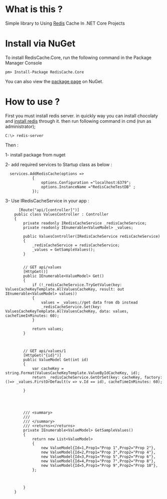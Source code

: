 # What is this ?

Simple library to Using [Redis](http://redis.io) Cache In .NET Core Projects

# Install via NuGet

To install RedisCache.Core, run the following command in the Package Manager Console
```code
pm> Install-Package RedisCache.Core
```
You can also view the [package page](https://www.nuget.org/packages/RedisCache.Core) on NuGet.

# How to use ?

First you must install redis server. in quickly way you can install chocolaty and [install redis](https://chocolatey.org/packages/redis-64/) through it. then run following command in cmd (run as administrator);

```code
C:\> redis-server 
```


Then :

1- install package from nuget

2- add required services to Startup class as below :
```code
  services.AddRedisCache(options =>
            {
                options.Configuration ="localhost:6379";
                options.InstanceName ="RedisCacheTestDB" ;
            });
```
3- Use IRedisCacheService in your app :
```code
      [Route("api/[controller]")]
    public class ValuesController : Controller
    {
        private readonly IRedisCacheService _redisCacheService;
        private readonly IEnumerable<ValueModel> _values;

        public ValuesController(IRedisCacheService redisCacheService)
        {
            _redisCacheService = redisCacheService;
            _values = GetSampleValues();
        }


        // GET api/values
        [HttpGet()]
        public IEnumerable<ValueModel> Get()
        {
            if (!_redisCacheService.TryGetValue(key: ValuesCacheKeyTemplate.AllValuesCacheKey, result: out IEnumerable<ValueModel> values))
            {
                values = _values;//get data from db instead
                _redisCacheService.Set(key: ValuesCacheKeyTemplate.AllValuesCacheKey, data: values, cacheTimeInMinutes: 60);
            }

            return values;
        }



        // GET api/values/1
        [HttpGet("{id}")]
        public ValueModel Get(int id)
        {
            var cacheKey = string.Format(ValuesCacheKeyTemplate.ValueByIdCacheKey, id);
            return _redisCacheService.GetOrSet(key: cacheKey, factory:()=> _values.FirstOrDefault(v => v.Id == id), cacheTimeInMinutes: 60);

        }




        /// <summary>
        /// 
        /// </summary>
        /// <returns></returns>
        private IEnumerable<ValueModel> GetSampleValues()
        {
            return new List<ValueModel>
            {
                new ValueModel{Id=1,Prop1="Prop 1",Prop2="Prop 2"},
                new ValueModel{Id=2,Prop1="Prop 3",Prop2="Prop 4"},
                new ValueModel{Id=3,Prop1="Prop 5",Prop2="Prop 6"},
                new ValueModel{Id=4,Prop1="Prop 7",Prop2="Prop 8"},
                new ValueModel{Id=5,Prop1="Prop 9",Prop2="Prop 10"},
            };



        }
    }

```


